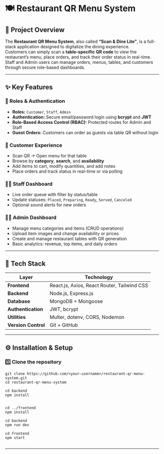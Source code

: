 # 🍽️ Restaurant QR Menu System

## 📖 Project Overview
The **Restaurant QR Menu System**, also called **“Scan & Dine Lite”**, is a full-stack application designed to digitalize the dining experience.  
Customers can simply scan a **table-specific QR code** to view the restaurant’s menu, place orders, and track their order status in real-time.  
Staff and Admin users can manage orders, menus, tables, and customers through secure role-based dashboards.

---

## ✨ Key Features

### 👥 Roles & Authentication
- **Roles:** `Customer`, `Staff`, `Admin`
- **Authentication:** Secure email/password login using **bcrypt** and **JWT**
- **Role-Based Access Control (RBAC):** Protected routes for Admin and Staff
- **Guest Orders:** Customers can order as guests via table QR without login

### 📱 Customer Experience
- Scan QR → Open menu for that table
- Browse by **category**, **search**, and **availability**
- Add items to cart, modify quantities, and add notes
- Place orders and track status in real-time or via polling

### 🧑‍🍳 Staff Dashboard
- Live order queue with filter by status/table
- Update statuses: `Placed`, `Preparing`, `Ready`, `Served`, `Canceled`
- Optional sound alerts for new orders

### 👨‍💼 Admin Dashboard
- Manage menu categories and items (CRUD operations)
- Upload item images and change availability or prices
- Create and manage restaurant tables with QR generation
- Basic analytics: revenue, top items, and daily orders

---

## 🧩 Tech Stack

| Layer | Technology |
|-------|-------------|
| **Frontend** | React.js, Axios, React Router, Tailwind CSS |
| **Backend** | Node.js, Express.js |
| **Database** | MongoDB + Mongoose |
| **Authentication** | JWT, bcrypt |
| **Utilities** | Multer, dotenv, CORS, Nodemon |
| **Version Control** | Git + GitHub |


---

## ⚙️ Installation & Setup

### 1️⃣ Clone the repository
```
git clone https://github.com/<your-username>/restaurant-qr-menu-system.git
cd restaurant-qr-menu-system

cd backend
npm install


cd ../frontend
npm install

cd backend
npm run dev

cd frontend
npm start


```


---

